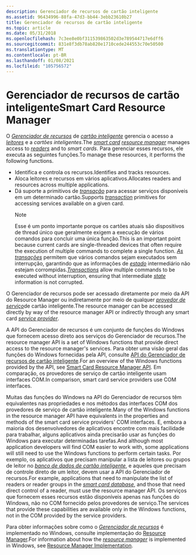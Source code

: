 ```yaml
---
description: Gerenciador de recursos de cartão inteligente
ms.assetid: 96434996-88fa-47d3-bb44-3ebb23610b27
title: Gerenciador de recursos de cartão inteligente
ms.topic: article
ms.date: 05/31/2018
ms.openlocfilehash: 7c3ee8e0bf311539863502d3e789544717e6dff6
ms.sourcegitcommit: 831e8f3db78ab820e1710cede244553c70e50500
ms.translationtype: MT
ms.contentlocale: pt-BR
ms.lasthandoff: 01/08/2021
ms.locfileid: "105756572"
---
```

# <a name="smart-card-resource-manager"></a><span data-ttu-id="4596d-103">Gerenciador de recursos de cartão inteligente</span><span class="sxs-lookup"><span data-stu-id="4596d-103">Smart Card Resource Manager</span></span>

<span data-ttu-id="4596d-104">O [*Gerenciador de recursos*](../secgloss/r-gly.md) de [*cartão inteligente*](../secgloss/s-gly.md) gerencia o acesso a [*leitores*](../secgloss/r-gly.md) e a *cartões inteligentes*.</span><span class="sxs-lookup"><span data-stu-id="4596d-104">The [*smart card*](../secgloss/s-gly.md) [*resource manager*](../secgloss/r-gly.md) manages access to [*readers*](../secgloss/r-gly.md) and to *smart cards*.</span></span> <span data-ttu-id="4596d-105">Para gerenciar esses recursos, ele executa as seguintes funções.</span><span class="sxs-lookup"><span data-stu-id="4596d-105">To manage these resources, it performs the following functions.</span></span>

-   <span data-ttu-id="4596d-106">Identifica e controla os recursos.</span><span class="sxs-lookup"><span data-stu-id="4596d-106">Identifies and tracks resources.</span></span>
-   <span data-ttu-id="4596d-107">Aloca leitores e recursos em vários aplicativos.</span><span class="sxs-lookup"><span data-stu-id="4596d-107">Allocates readers and resources across multiple applications.</span></span>
-   <span data-ttu-id="4596d-108">Dá suporte a primitivos de [*transação*](../secgloss/t-gly.md) para acessar serviços disponíveis em um determinado cartão.</span><span class="sxs-lookup"><span data-stu-id="4596d-108">Supports [*transaction*](../secgloss/t-gly.md) primitives for accessing services available on a given card.</span></span>
    > [!Note]  
    > <span data-ttu-id="4596d-109">Esse é um ponto importante porque os cartões atuais são dispositivos de thread único que geralmente exigem a execução de vários comandos para concluir uma única função.</span><span class="sxs-lookup"><span data-stu-id="4596d-109">This is an important point because current cards are single-threaded devices that often require the execution of multiple commands to complete a single function.</span></span> <span data-ttu-id="4596d-110">[*As transações*](../secgloss/t-gly.md) permitem que vários comandos sejam executados sem interrupção, garantindo que as informações de [*estado*](../secgloss/s-gly.md) intermediário não estejam corrompidas.</span><span class="sxs-lookup"><span data-stu-id="4596d-110">[*Transactions*](../secgloss/t-gly.md) allow multiple commands to be executed without interruption, ensuring that intermediate [*state*](../secgloss/s-gly.md) information is not corrupted.</span></span>

     

<span data-ttu-id="4596d-111">O Gerenciador de recursos pode ser acessado diretamente por meio da API do Resource Manager ou indiretamente por meio de qualquer [*provedor de serviço*](../secgloss/s-gly.md)de cartão inteligente.</span><span class="sxs-lookup"><span data-stu-id="4596d-111">The resource manager can be accessed directly by way of the resource manager API or indirectly through any smart card [*service provider*](../secgloss/s-gly.md).</span></span>

<span data-ttu-id="4596d-112">A API do Gerenciador de recursos é um conjunto de funções do Windows que fornecem acesso direto aos serviços do Gerenciador de recursos.</span><span class="sxs-lookup"><span data-stu-id="4596d-112">The resource manager API is a set of Windows functions that provide direct access to the resource manager's services.</span></span> <span data-ttu-id="4596d-113">Para obter uma visão geral das funções do Windows fornecidas pela API, consulte [API do Gerenciador de recursos de cartão inteligente](smart-card-resource-manager-api.md).</span><span class="sxs-lookup"><span data-stu-id="4596d-113">For an overview of the Windows functions provided by the API, see [Smart Card Resource Manager API](smart-card-resource-manager-api.md).</span></span> <span data-ttu-id="4596d-114">Em comparação, os provedores de serviço de cartão inteligente usam interfaces COM.</span><span class="sxs-lookup"><span data-stu-id="4596d-114">In comparison, smart card service providers use COM interfaces.</span></span>

<span data-ttu-id="4596d-115">Muitas das funções do Windows na API do Gerenciador de recursos têm equivalentes nas propriedades e nos métodos das interfaces COM dos provedores de serviço de cartão inteligente.</span><span class="sxs-lookup"><span data-stu-id="4596d-115">Many of the Windows functions in the resource manager API have equivalents in the properties and methods of the smart card service providers' COM interfaces.</span></span> <span data-ttu-id="4596d-116">E, embora a maioria dos desenvolvedores de aplicativos encontre com mais facilidade para trabalhar, alguns aplicativos ainda precisarão usar as funções do Windows para executar determinadas tarefas.</span><span class="sxs-lookup"><span data-stu-id="4596d-116">And although most application developers will find COM easier to work with, some applications will still need to use the Windows functions to perform certain tasks.</span></span> <span data-ttu-id="4596d-117">Por exemplo, os aplicativos que precisam manipular a lista de leitores ou grupos de leitor no [*banco de dados de cartão inteligente*](../secgloss/s-gly.md), e aqueles que precisam de controle direto de um leitor, devem usar a API do Gerenciador de recursos.</span><span class="sxs-lookup"><span data-stu-id="4596d-117">For example, applications that need to manipulate the list of readers or reader groups in the [*smart card database*](../secgloss/s-gly.md), and those that need direct control of a reader, must use the resource manager API.</span></span> <span data-ttu-id="4596d-118">Os serviços que fornecem esses recursos estão disponíveis apenas nas funções do Windows, não no COM fornecido pelos provedores de serviço.</span><span class="sxs-lookup"><span data-stu-id="4596d-118">The services that provide these capabilities are available only in the Windows functions, not in the COM provided by the service providers.</span></span>

<span data-ttu-id="4596d-119">Para obter informações sobre como o [*Gerenciador de recursos*](../secgloss/r-gly.md) é implementado no Windows, consulte implementação do [Resource Manager](resource-manager-implementation.md).</span><span class="sxs-lookup"><span data-stu-id="4596d-119">For information about how the [*resource manager*](../secgloss/r-gly.md) is implemented in Windows, see [Resource Manager Implementation](resource-manager-implementation.md).</span></span>

 

 
